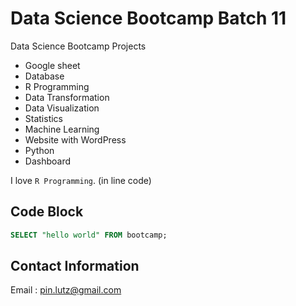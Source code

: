 # Data Science Bootcamp Batch 11
Data Science Bootcamp Projects

- Google sheet
- Database
- R Programming
- Data Transformation
- Data Visualization
- Statistics
- Machine Learning
- Website with WordPress
- Python
- Dashboard

I love `R Programming`. (in line code)

## Code Block
```sql
SELECT "hello world" FROM bootcamp;
```


## Contact Information
Email : pin.lutz@gmail.com
